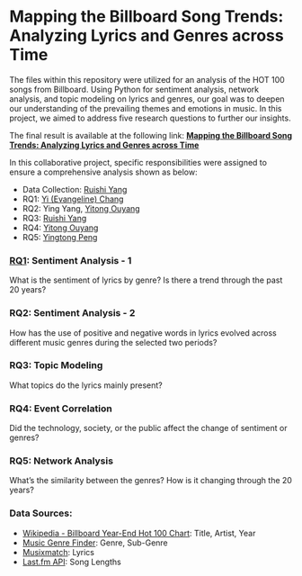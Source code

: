 # Mapping the Billboard Song Trends: Analyzing Lyrics and Genres across Time

The files within this repository were utilized for an analysis of the HOT 100 songs from Billboard. Using Python for sentiment analysis, network analysis, and topic modeling on lyrics and genres, our goal was to deepen our understanding of the prevailing themes and emotions in music. In this project, we aimed to address five research questions to further our insights.

The final result is available at the following link: **[Mapping the Billboard Song Trends: Analyzing Lyrics and Genres across Time](<Mapping the Billboard Song Trends.pdf>)**

In this collaborative project, specific responsibilities were assigned to ensure a comprehensive analysis shown as below:
- Data Collection: [Ruishi Yang](https://github.com/shishippp223)
- RQ1: [Yi (Evangeline) Chang](https://github.com/Evangeline-Chang)
- RQ2: Ying Yang, [Yitong Ouyang](https://github.com/Yvette0512)
- RQ3: [Ruishi Yang](https://github.com/shishippp223)
- RQ4: [Yitong Ouyang](https://github.com/Yvette0512)
- RQ5: [Yingtong Peng](https://github.com/bulala99)

### [RQ1](RQ1_sentiment_analysis.ipynb): Sentiment Analysis - 1
What is the sentiment of lyrics by genre? Is there a trend through the past 20 years?

### RQ2: Sentiment Analysis - 2
How has the use of positive and negative words in lyrics evolved across different music genres during the selected two periods?

### RQ3: Topic Modeling
What topics do the lyrics mainly present?

### RQ4: Event Correlation
Did the technology, society, or the public affect the change of sentiment or genres?

### RQ5: Network Analysis
What’s the similarity between the genres? How is it changing through the 20 years?

### Data Sources:
- [Wikipedia - Billboard Year-End Hot 100 Chart](https://en.wikipedia.org/wiki/Billboard_Year-End_Hot_100_singles_of_2021): Title, Artist, Year
- [Music Genre Finder](https://www.chosic.com/music-genre-finder/): Genre, Sub-Genre
- [Musixmatch](https://www.musixmatch.com): Lyrics
- [Last.fm API](https://www.last.fm/api): Song Lengths
